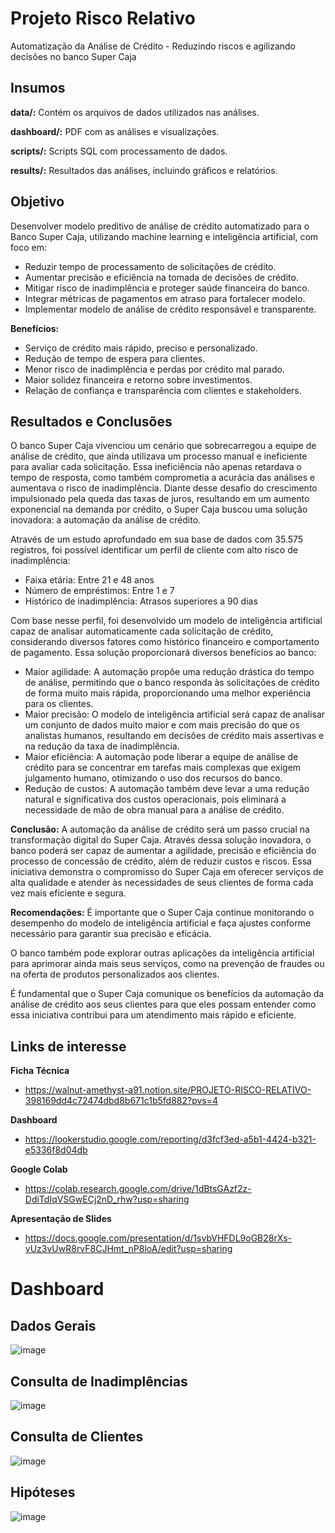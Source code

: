 # Projeto Risco Relativo
Automatização da Análise de Crédito - Reduzindo riscos e agilizando decisões no banco Super Caja

## Insumos

**data/:** Contém os arquivos de dados utilizados nas análises.

**dashboard/:** PDF com as análises e visualizações.

**scripts/:** Scripts SQL com processamento de dados.

**results/:** Resultados das análises, incluindo gráficos e relatórios.

## Objetivo
Desenvolver modelo preditivo de análise de crédito automatizado para o Banco Super Caja, utilizando machine learning e inteligência artificial, com foco em:

- Reduzir tempo de processamento de solicitações de crédito.
- Aumentar precisão e eficiência na tomada de decisões de crédito.
- Mitigar risco de inadimplência e proteger saúde financeira do banco.
- Integrar métricas de pagamentos em atraso para fortalecer modelo.
- Implementar modelo de análise de crédito responsável e transparente.

**Benefícios:**
- Serviço de crédito mais rápido, preciso e personalizado.
- Redução de tempo de espera para clientes.
- Menor risco de inadimplência e perdas por crédito mal parado.
- Maior solidez financeira e retorno sobre investimentos.
- Relação de confiança e transparência com clientes e stakeholders.

## Resultados e Conclusões
O banco Super Caja vivenciou um cenário que sobrecarregou a equipe de análise de crédito, que ainda utilizava um processo manual e ineficiente para avaliar cada solicitação. Essa ineficiência não apenas retardava o tempo de resposta, como também comprometia a acurácia das análises e aumentava o risco de inadimplência.
Diante desse desafio do crescimento impulsionado pela queda das taxas de juros, resultando em um aumento exponencial na demanda por crédito, o Super Caja buscou uma solução inovadora: a automação da análise de crédito.

Através de um estudo aprofundado em sua base de dados com 35.575 registros, foi possível identificar um perfil de cliente com alto risco de inadimplência:

- Faixa etária: Entre 21 e 48 anos
- Número de empréstimos: Entre 1 e 7
- Histórico de inadimplência: Atrasos superiores a 90 dias

Com base nesse perfil, foi desenvolvido um modelo de inteligência artificial capaz de analisar automaticamente cada solicitação de crédito, considerando diversos fatores como histórico financeiro e comportamento de pagamento. Essa solução proporcionará diversos benefícios ao banco:

- Maior agilidade: A automação propõe uma redução drástica do tempo de análise, permitindo que o banco responda às solicitações de crédito de forma muito mais rápida, proporcionando uma melhor experiência para os clientes.
- Maior precisão: O modelo de inteligência artificial será capaz de analisar um conjunto de dados muito maior e com mais precisão do que os analistas humanos, resultando em decisões de crédito mais assertivas e na redução da taxa de inadimplência.
- Maior eficiência: A automação pode liberar a equipe de análise de crédito para se concentrar em tarefas mais complexas que exigem julgamento humano, otimizando o uso dos recursos do banco.
- Redução de custos: A automação também deve levar a uma redução natural e significativa dos custos operacionais, pois eliminará a necessidade de mão de obra manual para a análise de crédito.

**Conclusão:**
A automação da análise de crédito será um passo crucial na transformação digital do Super Caja. Através dessa solução inovadora, o banco poderá ser capaz de aumentar a agilidade, precisão e eficiência do processo de concessão de crédito, além de reduzir custos e riscos. Essa iniciativa demonstra o compromisso do Super Caja em oferecer serviços de alta qualidade e atender às necessidades de seus clientes de forma cada vez mais eficiente e segura.

**Recomendações:**
É importante que o Super Caja continue monitorando o desempenho do modelo de inteligência artificial e faça ajustes conforme necessário para garantir sua precisão e eficácia. 

O banco também pode explorar outras aplicações da inteligência artificial para aprimorar ainda mais seus serviços, como na prevenção de fraudes ou na oferta de produtos personalizados aos clientes.

É fundamental que o Super Caja comunique os benefícios da automação da análise de crédito aos seus clientes para que eles possam entender como essa iniciativa contribui para um atendimento mais rápido e eficiente.

## Links de interesse

**Ficha Técnica**

- https://walnut-amethyst-a91.notion.site/PROJETO-RISCO-RELATIVO-398169dd4c72474dbd8b671c1b5fd882?pvs=4
  
**Dashboard**

- https://lookerstudio.google.com/reporting/d3fcf3ed-a5b1-4424-b321-e5336f8d04db

**Google Colab**

- https://colab.research.google.com/drive/1dBtsGAzf2z-DdiTdIqVSGwECj2nD_rhw?usp=sharing

**Apresentação de Slides**

- https://docs.google.com/presentation/d/1svbVHFDL9oGB28rXs-vUz3vUwR8rvF8CJHmt_nP8loA/edit?usp=sharing


# Dashboard 
## Dados Gerais 
![image](https://github.com/anacjuriti/projeto_risco_relativo/assets/108712844/cb1475c6-1b31-478b-9c98-5cca586ace3f)

## Consulta de Inadimplências 
![image](https://github.com/anacjuriti/projeto_risco_relativo/assets/108712844/4a577d63-1326-42ee-af86-67d88b9d3cf8)

## Consulta de  Clientes
![image](https://github.com/anacjuriti/projeto_risco_relativo/assets/108712844/850b3d41-85ca-4175-8f72-a81cc822c48a)

## Hipóteses
![image](https://github.com/anacjuriti/projeto_risco_relativo/assets/108712844/1cc986f0-af0a-46fb-84be-cb399921d8fd)





